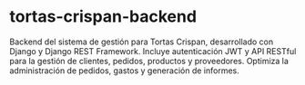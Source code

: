# tortas-crispan-backend
Backend del sistema de gestión para Tortas Crispan, desarrollado con Django y Django REST Framework. Incluye autenticación JWT y API RESTful para la gestión de clientes, pedidos, productos y proveedores. Optimiza la administración de pedidos, gastos y generación de informes.

